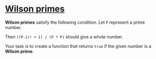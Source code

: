 # [Wilson primes](https://www.codewars.com/kata/wilson-primes "https://www.codewars.com/kata/55dc4520094bbaf50e0000cb")

<b>Wilson primes</b> satisfy the following condition.
Let ```P``` represent a prime number. 

Then ```((P-1)! + 1) / (P * P)``` should give a whole number.

Your task is to create a function that returns ```true``` if the given number is a <b>Wilson prime</b>.